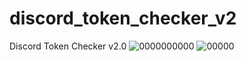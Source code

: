 # discord_token_checker_v2
Discord Token Checker v2.0
![0000000000](https://user-images.githubusercontent.com/111024472/185919576-b30db242-d783-489a-ae43-d86c75c33df9.png)
![00000](https://user-images.githubusercontent.com/111024472/185919589-717054d3-78af-48f5-92ce-3d9cf1871124.png)
